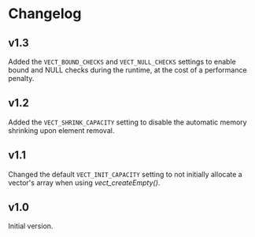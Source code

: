 # Changelog


## v1.3

Added the ``` VECT_BOUND_CHECKS ``` and ``` VECT_NULL_CHECKS ``` settings to enable bound and NULL checks during the runtime, at the cost of a performance penalty.


## v1.2

Added the ``` VECT_SHRINK_CAPACITY ``` setting to disable the automatic memory shrinking upon element removal.


## v1.1

Changed the default ``` VECT_INIT_CAPACITY ``` setting to not initially allocate a vector's array when using *vect_createEmpty()*.


## v1.0

Initial version.
